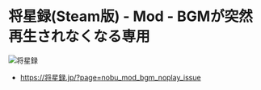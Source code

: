 # 将星録(Steam版) - Mod - BGMが突然再生されなくなる専用

![将星録](https://img.shields.io/badge/将星録-with_PK-6479ff.svg)

- https://将星録.jp/?page=nobu_mod_bgm_noplay_issue